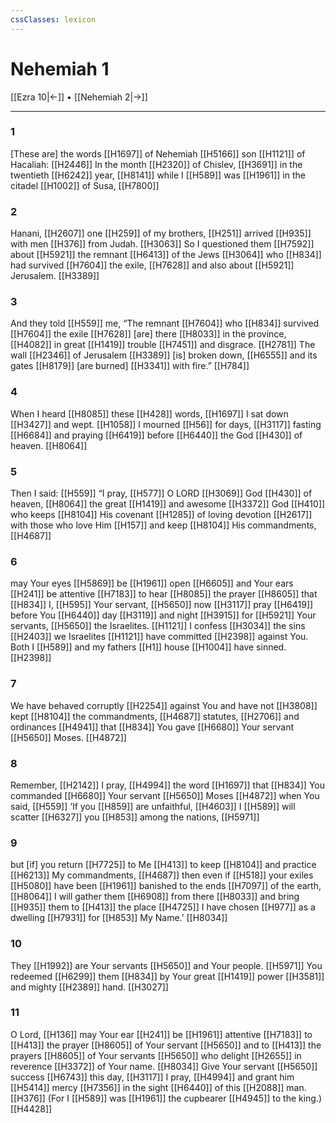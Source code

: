 ```yaml
---
cssClasses: lexicon
---
```


# Nehemiah 1

[[Ezra 10|←]] • [[Nehemiah 2|→]]

---

### 1
[These are] the words [[H1697]] of Nehemiah [[H5166]] son [[H1121]] of Hacaliah: [[H2446]] In the month [[H2320]] of Chislev, [[H3691]] in the twentieth [[H6242]] year, [[H8141]] while I [[H589]] was [[H1961]] in the citadel [[H1002]] of Susa, [[H7800]]

### 2
Hanani, [[H2607]] one [[H259]] of my brothers, [[H251]] arrived [[H935]] with men [[H376]] from Judah. [[H3063]] So I questioned them [[H7592]] about [[H5921]] the remnant [[H6413]] of the Jews [[H3064]] who [[H834]] had survived [[H7604]] the exile, [[H7628]] and also about [[H5921]] Jerusalem. [[H3389]]

### 3
And they told [[H559]] me,  “The remnant [[H7604]] who [[H834]] survived [[H7604]] the exile [[H7628]] [are] there [[H8033]] in the province, [[H4082]] in great [[H1419]] trouble [[H7451]] and disgrace. [[H2781]] The wall [[H2346]] of Jerusalem [[H3389]] [is] broken down, [[H6555]] and its gates [[H8179]] [are burned] [[H3341]] with fire.” [[H784]]

### 4
When I heard [[H8085]] these [[H428]] words, [[H1697]] I sat down [[H3427]] and wept. [[H1058]] I mourned [[H56]] for days, [[H3117]] fasting [[H6684]] and praying [[H6419]] before [[H6440]] the God [[H430]] of heaven. [[H8064]]

### 5
Then I said: [[H559]] “I pray, [[H577]] O LORD [[H3069]] God [[H430]] of heaven, [[H8064]] the great [[H1419]] and awesome [[H3372]] God [[H410]] who keeps [[H8104]] His covenant [[H1285]] of loving devotion [[H2617]] with those who love Him [[H157]] and keep [[H8104]] His commandments, [[H4687]]

### 6
may Your eyes [[H5869]] be [[H1961]] open [[H6605]] and Your ears [[H241]] be attentive [[H7183]] to hear [[H8085]] the prayer [[H8605]] that [[H834]] I, [[H595]] Your servant, [[H5650]] now [[H3117]] pray [[H6419]] before You [[H6440]] day [[H3119]] and night [[H3915]] for [[H5921]] Your servants, [[H5650]] the Israelites. [[H1121]] I confess [[H3034]] the sins [[H2403]] we Israelites [[H1121]] have committed [[H2398]] against You.  Both I [[H589]] and my fathers [[H1]] house [[H1004]] have sinned. [[H2398]]

### 7
We have behaved corruptly [[H2254]] against You  and have not [[H3808]] kept [[H8104]] the commandments, [[H4687]] statutes, [[H2706]] and ordinances [[H4941]] that [[H834]] You gave [[H6680]] Your servant [[H5650]] Moses. [[H4872]]

### 8
Remember, [[H2142]] I pray, [[H4994]] the word [[H1697]] that [[H834]] You commanded [[H6680]] Your servant [[H5650]] Moses [[H4872]] when You said, [[H559]] ‘If you [[H859]] are unfaithful, [[H4603]] I [[H589]] will scatter [[H6327]] you [[H853]] among the nations, [[H5971]]

### 9
but [if] you return [[H7725]] to Me [[H413]] to keep [[H8104]] and practice [[H6213]] My commandments, [[H4687]] then even if [[H518]] your exiles [[H5080]] have been [[H1961]] banished to the ends [[H7097]] of the earth, [[H8064]] I will gather them [[H6908]] from there [[H8033]] and bring [[H935]] them to [[H413]] the place [[H4725]] I have chosen [[H977]] as a dwelling [[H7931]] for [[H853]] My Name.’ [[H8034]]

### 10
They [[H1992]] are Your servants [[H5650]] and Your people. [[H5971]] You redeemed [[H6299]] them [[H834]] by Your great [[H1419]] power [[H3581]] and mighty [[H2389]] hand. [[H3027]]

### 11
O Lord, [[H136]] may Your ear [[H241]] be [[H1961]] attentive [[H7183]] to [[H413]] the prayer [[H8605]] of Your servant [[H5650]] and to [[H413]] the prayers [[H8605]] of Your servants [[H5650]] who delight [[H2655]] in reverence [[H3372]] of Your name. [[H8034]] Give Your servant [[H5650]] success [[H6743]] this day, [[H3117]] I pray, [[H4994]] and grant him [[H5414]] mercy [[H7356]] in the sight [[H6440]] of this [[H2088]] man. [[H376]] (For I [[H589]] was [[H1961]] the cupbearer [[H4945]] to the king.) [[H4428]]

